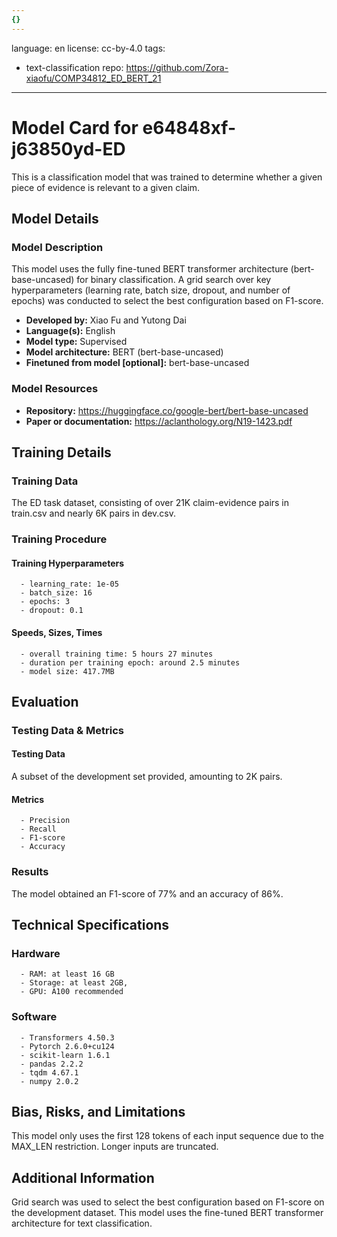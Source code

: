 ```yaml
---
{}
---
```

language: en
license: cc-by-4.0
tags:
- text-classification
repo: https://github.com/Zora-xiaofu/COMP34812_ED_BERT_21

---

# Model Card for e64848xf-j63850yd-ED

<!-- Provide a quick summary of what the model is/does. -->

This is a classification model that was trained to determine whether a given piece of evidence is relevant to a given claim.


## Model Details

### Model Description

<!-- Provide a longer summary of what this model is. -->

This model uses the fully fine-tuned BERT transformer architecture (bert-base-uncased) for binary classification.
A grid search over key hyperparameters (learning rate, batch size, dropout, and number of epochs) was conducted to select the best configuration based on F1-score.

- **Developed by:** Xiao Fu and Yutong Dai
- **Language(s):** English
- **Model type:** Supervised
- **Model architecture:** BERT (bert-base-uncased)
- **Finetuned from model [optional]:** bert-base-uncased

### Model Resources

<!-- Provide links where applicable. -->

- **Repository:** https://huggingface.co/google-bert/bert-base-uncased
- **Paper or documentation:** https://aclanthology.org/N19-1423.pdf

## Training Details

### Training Data

<!-- This is a short stub of information on the training data that was used, and documentation related to data pre-processing or additional filtering (if applicable). -->

The ED task dataset, consisting of over 21K claim-evidence pairs in train.csv and nearly 6K pairs in dev.csv.

### Training Procedure

<!-- This relates heavily to the Technical Specifications. Content here should link to that section when it is relevant to the training procedure. -->

#### Training Hyperparameters

<!-- This is a summary of the values of hyperparameters used in training the model. -->


      - learning_rate: 1e-05
      - batch_size: 16
      - epochs: 3
      - dropout: 0.1
      

#### Speeds, Sizes, Times

<!-- This section provides information about how roughly how long it takes to train the model and the size of the resulting model. -->


      - overall training time: 5 hours 27 minutes
      - duration per training epoch: around 2.5 minutes
      - model size: 417.7MB

## Evaluation

<!-- This section describes the evaluation protocols and provides the results. -->

### Testing Data & Metrics

#### Testing Data

<!-- This should describe any evaluation data used (e.g., the development/validation set provided). -->

A subset of the development set provided, amounting to 2K pairs.

#### Metrics

<!-- These are the evaluation metrics being used. -->


      - Precision
      - Recall
      - F1-score
      - Accuracy

### Results

The model obtained an F1-score of 77% and an accuracy of 86%.

## Technical Specifications

### Hardware


      - RAM: at least 16 GB
      - Storage: at least 2GB,
      - GPU: A100 recommended

### Software


      - Transformers 4.50.3
      - Pytorch 2.6.0+cu124
      - scikit-learn 1.6.1
      - pandas 2.2.2
      - tqdm 4.67.1
      - numpy 2.0.2

## Bias, Risks, and Limitations

<!-- This section is meant to convey both technical and sociotechnical limitations. -->

This model only uses the first 128 tokens of each input sequence due to the MAX_LEN restriction.
    Longer inputs are truncated. 

## Additional Information

<!-- Any other information that would be useful for other people to know. -->

Grid search was used to select the best configuration based on F1-score on the development dataset.
    This model uses the fine-tuned BERT transformer architecture for text classification.
